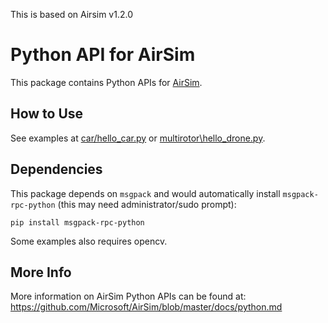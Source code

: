This is based on Airsim v1.2.0

# Python API for AirSim

This package contains Python APIs for [AirSim](https://github.com/microsoft/airsim).

## How to Use
See examples at [car/hello_car.py](https://github.com/Microsoft/AirSim/blob/master/PythonClient/car/hello_car.py) or [multirotor\hello_drone.py](https://github.com/Microsoft/AirSim/blob/master/PythonClient/hello_drone.py). 

## Dependencies
This package depends on `msgpack` and would automatically install `msgpack-rpc-python` (this may need administrator/sudo prompt):
```
pip install msgpack-rpc-python
```

Some examples also requires opencv.

## More Info

More information on AirSim Python APIs can be found at:
https://github.com/Microsoft/AirSim/blob/master/docs/python.md

